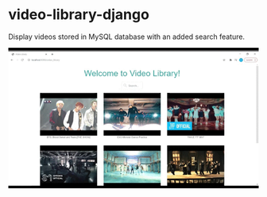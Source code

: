 # video-library-django
Display videos stored in MySQL database with an added search feature.

![](Video_Library_Demo.gif)
